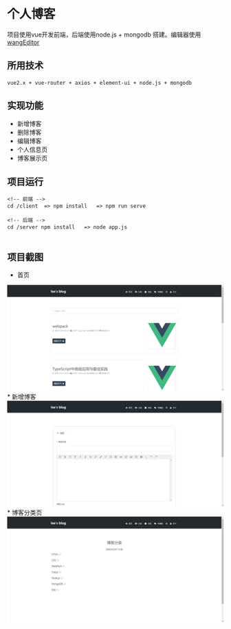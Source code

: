 # 个人博客
项目使用vue开发前端，后端使用node.js + mongodb 搭建。编辑器使用[wangEditor](https://github.com/wangfupeng1988/wangEditor)
## 所用技术
    vue2.x + vue-router + axios + element-ui + node.js + mongodb

## 实现功能

* 新增博客  
* 删除博客 
* 编辑博客
* 个人信息页  
* 博客展示页
## 项目运行

```
<!-- 前端 -->
cd /client  => npm install   => npm run serve

<!-- 后端 -->
cd /server npm install   => node app.js


```

## 项目截图  

* 首页  
<img src="./screenshot/home.png"/>  
* 新增博客    
<img src="./screenshot/add.png"/>  
* 博客分类页  
<img src="./screenshot/categories.png"/>